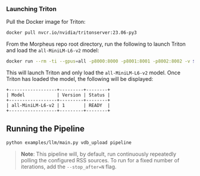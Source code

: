 ### Launching Triton

Pull the Docker image for Triton:
```bash
docker pull nvcr.io/nvidia/tritonserver:23.06-py3
```

From the Morpheus repo root directory, run the following to launch Triton and load the `all-MiniLM-L6-v2` model:
```bash
docker run --rm -ti --gpus=all -p8000:8000 -p8001:8001 -p8002:8002 -v $PWD/models:/models nvcr.io/nvidia/tritonserver:23.06-py3 tritonserver --model-repository=/models/triton-model-repo --exit-on-error=false --model-control-mode=explicit --load-model all-MiniLM-L6-v2
```

This will launch Triton and only load the `all-MiniLM-L6-v2` model. Once Triton has loaded the model, the following will be displayed:
```
+------------------+---------+--------+
| Model            | Version | Status |
+------------------+---------+--------+
| all-MiniLM-L6-v2 | 1       | READY  |
+------------------+---------+--------+
```

## Running the Pipeline

```bash
python examples/llm/main.py vdb_upload pipeline
``````

> **Note**: This pipeline will, by default, run continuously repeatedly polling the configured RSS sources. To run for a fixed number of iterations, add the `--stop_after=N` flag.
